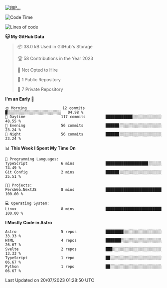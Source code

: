 <p align="left">
  <a href="https://lirulya.github.io" title="Lirulya's Website">
    <img src="https://lanyard.cnrad.dev/api/1114315217640362107?theme=dark&hideStatus=true" alt="RIP...">
  </a>
</p>

<!--START_SECTION:waka-->
![Code Time](http://img.shields.io/badge/Code%20Time-4%20hrs%2057%20mins-blue)

![Lines of code](https://img.shields.io/badge/From%20Hello%20World%20I%27ve%20Written-78.3%20thousand%20lines%20of%20code-blue)

**🐱 My GitHub Data** 

> 📦 38.0 kB Used in GitHub's Storage 
 > 
> 🏆 58 Contributions in the Year 2023
 > 
> 🚫 Not Opted to Hire
 > 
> 📜 1 Public Repository 
 > 
> 🔑 7 Private Repository 
 > 
**I'm an Early 🐤** 

```text
🌞 Morning                12 commits          █░░░░░░░░░░░░░░░░░░░░░░░░   04.98 % 
🌆 Daytime                117 commits         ████████████░░░░░░░░░░░░░   48.55 % 
🌃 Evening                56 commits          ██████░░░░░░░░░░░░░░░░░░░   23.24 % 
🌙 Night                  56 commits          ██████░░░░░░░░░░░░░░░░░░░   23.24 % 
```


📊 **This Week I Spent My Time On** 

```text
💬 Programming Languages: 
TypeScript               6 mins              ███████████████████░░░░░░   74.49 % 
Git Config               2 mins              ██████░░░░░░░░░░░░░░░░░░░   25.51 % 

🐱‍💻 Projects: 
PersWeb.NextJS           8 mins              █████████████████████████   100.00 % 

💻 Operating System: 
Linux                    8 mins              █████████████████████████   100.00 % 
```

**I Mostly Code in Astro** 

```text
Astro                    5 repos             ████████░░░░░░░░░░░░░░░░░   33.33 % 
HTML                     4 repos             ███████░░░░░░░░░░░░░░░░░░   26.67 % 
Svelte                   2 repos             ███░░░░░░░░░░░░░░░░░░░░░░   13.33 % 
TypeScript               1 repo              ██░░░░░░░░░░░░░░░░░░░░░░░   06.67 % 
Python                   1 repo              ██░░░░░░░░░░░░░░░░░░░░░░░   06.67 % 
```




 Last Updated on 20/07/2023 01:28:50 UTC
<!--END_SECTION:waka-->
